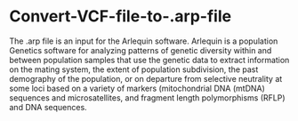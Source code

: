 # Convert-VCF-file-to-.arp-file
The .arp file is an input for the Arlequin software. Arlequin is a population Genetics software for analyzing patterns of genetic diversity within and between population samples that use the genetic data to extract information on the mating system, the extent of population subdivision, the past demography of the population, or on departure from selective neutrality at some loci based on a variety of markers (mitochondrial DNA (mtDNA) sequences and microsatellites, and fragment length polymorphisms (RFLP) and DNA sequences. 

